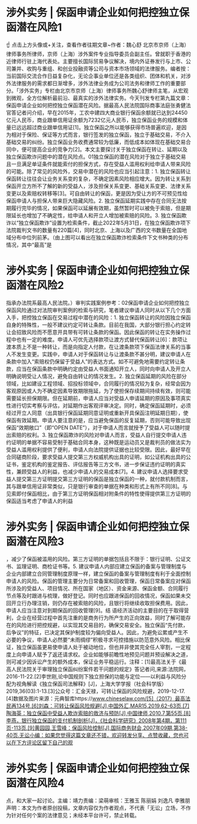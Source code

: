 # 涉外实务 | 保函申请企业如何把控独立保函潜在风险1

☝ 点击上方头像或+关注，查看作者往期文章~作者：魏心舒 北京市京师（上海）律师事务所律师，京师（上海）涉外案件专业指导委员会副主任。曾就职于香港的近律师行驻上海代表处。主要擅长国际贸易争议解决，境内外证券发行与上市、公司兼并、收购与重组、和创业投融资等公司与资本市场领域的法律服务。编者按：当前国际交流合作日益复杂化，无论企事业单位还是各类组织、团体和机关，对涉外法律服务的需求都日渐增多，涉外法律业务成为公司法务和律师工作的重要部分。「涉外实务」专栏由北京市京师（上海）律师事务所魏心舒律师主笔，从宏观到微观，全方位解析最前沿、最真实的涉外法律实务。今天刊发专栏第九篇文章：保函申请企业如何把控独立保函潜在风险。据最高人民法院国际商事法庭张勇健法官答记者问介绍，早在2015年，工农中建四大商业银行保函余额就已达到24450亿元人民币，商业跟单信用证余额为7232亿元人民币，独立保函业务的规模和体量已远远超过商业跟单信用证[1]。独立保函之所以能够获得市场普遍欢迎，是因为相对于保险、保证等方式而言，银行签发的独立保函，独立于基础交易，不介入基础交易的纠纷。独立保函业务收费通常较为低廉，而低成本如体现在基础交易合同中，便可提高企业的竞争力[2]。本文主要探讨关于独立保函在转让、延期以及独立保函欺诈问题中的潜在风险点。01独立保函的潜在风险对于独立于基础交易且一旦满足单证条件就能索付的担保方式，存在受益人滥用权利给申请人带来风险的可能。除了常见的风险外，交易中潜在的风险也应当引起注意：1. 独立保函转让保函转让往往会让业务关系变的复杂，不确定因素风险相应增大。因为转让关系到保函开立方所不了解的新的受益人，涉及担保关系变更、基础关系变更、法律关系变更以及索赔权转移等[3]。可自由转让的保函，更是因为受让方的不可预见性给保函申请人与担保人带来巨大隐藏风险。2. 独立保函延期实践中存在合同无法按期履行完毕的情况，如果保函可以延展有效期，虽然暂时可以被免于索赔，但是期限延长也增加了不确定性，给申请人和开立人增加被索赔的风险。3. 独立保函欺诈以“独立保函欺诈”设置为检索条件，截止2022年5月31日，在独立保函欺诈项下法院裁判文书的数量有220篇[4]，同时北京、上海以及广西的文书数量在全国地域分布中位列前茅。（由上图可以看出在独立保函欺诈检索条件下文书种类的分布情况，其中“最高”是

# 涉外实务 | 保函申请企业如何把控独立保函潜在风险2

指承办法院系最高人民法院。）审判实践案例参考：02保函申请企业如何把控独立保函风险通过对法院审判案例的检索与研究，笔者建议申请人同时从以下几个方面入手，把控独立保函在交易过程中潜在的风险：1. 独立保函转让的风险因独立保函自身的特殊性，一般不建议约定可转让条款。目前在我国，大部分银行担心约定转让会招致风险而不愿意开具带有可转让条款的保函。因此保函的转让在实务操作过程中也有一定的难度。申请人可优先选择款项让渡方式替代保函转让[6]：款项让渡本质上不是一种转让，而是向指定人付款，在让渡条款项下保函法律关系的当事人不发生变更。实践中，申请人对于保函转让与让渡条款不甚分明，建议申请人在条款中加入“索赔权仍保留于受益人”的表达方式。如不可避免地需要约定转让条款，应当在保函条款中明确约定由受益人书面通知开立人，同时向申请人及开立人明确说明受让人情况，避免自由转让的情况发生。2. 独立保函延期的风险在部分领域，比如建设工程领域、招投标领域中，合同履行的情况较为复杂，经常会因为客观原因或人为不确定因素导致期限拖延，为了使担保存续期间持续有效，则可能需要延长担保期限。但在延期前，申请人应当对受益人申请延期的原因及事项真实性进行切实考察与评估，对延期作出客观评审决定。同时，确定保函延期时，必须经过开立人同意（出具银行保函延期同意证明或重新开具保函注明延期日期），使保函有效延期。申请人要注意的是，应当避免保函的反复延期，否则可能导致出现保函“效期敞口”（即“OPEN DATE”），对于申请人而言就授予了受益人可以随时提出索赔的权利。3. 独立保函欺诈的风险对申请人而言，受益人自行提交申请人违约证明的单据不容易受制于基础合同本身，这种既是运动员又是裁判员的做法实为受益人滥用权利提供了便利，申请人向法院提供证据也比较受限。因此，最好早在合同磋商阶段，要求受益人提交第三方权威机构出具的证明，如公证机构出具的公证书，鉴定机构的鉴定报告、评估报告等三方文书，进一步保证违约证明的真实性，兼顾受益人的利益，也减少申请人的交易成本[7]。4. 建议申请人选择要求受益人提交第三方证明提交第三方证明的保函是独立保函的一种，就付款机制而言，其与跟单信用证非常类似，只是银行审查的单据在种类和形式上有所不同[8]。与见索即付保函相比，由于第三方证明保函相对附条件的特性使得提供第三方证明的保函适当考虑了申请人的利益

# 涉外实务 | 保函申请企业如何把控独立保函潜在风险3

，减少了保函被滥用的风险。第三方证明的单据包括且不限于：银行证明、公证文书、监理证明、商检证书等。5. 建议申请人内部应建立保函的备案与管理制度与企业内部建立合同管理制度原理一样，建立保函的备案与管理制度有利于全面控制申请人的风险。保函的管理主要分为日常备案和回收管理，保函日常备案应对保函所涉及的受益人、项目情况、所在国家（地区）、资金来源、保函金额、合同履行节点等及时跟进与梳理，做好登记。同时也应跟进保函的回收情况，保函如果未交回开立行办理注销，则仍存在被索赔的风险，且银行将继续收取担保费用。因此，申请人应当注意对到期保函的回收管理[9]。结 语经济活动的主要目的在于取得营利，企业在经营过程中首先注重的是商务行为所产生的正向效益，同时了解可能存在的风险进行把控规避，以实现其交易目的，确保交易安全。独立保函“先付款，后争议”的特征，已决定其保护制度较为偏向受益人。因此，为避免讼累或产生不必要的争议，申请人必然要“未雨绸缪”积极寻求可控措施以防范意外风险。相比保证，独立保函虽更易使申请人处于被动地位，但也并非使其完全任人宰割，一定程度上向申请人赋予了返还请求权。企业如能够前瞻性地预见问题并预设解决之道，则可减少因诉讼产生的额外成本，保证业务平稳运行。注释：[1]最高法关于《最高人民法院关于审理独立保函纠纷案件若干问题的规定》答记者问,来源:法院网，2016-11-22.[2]李世刚,论中国规则下独立担保的功能与定位——以利益与风险分配为视角解读《独立保函司法解释》[J]，上海大学学报（社会科学版）2019,36(03):1-13.[3]公众号：汇金天禄，可转让保函的风险规避，2019-12-17.[4]数据及图片来源：元典智库https://www.chineselaw.com/[5]（2017）最高法民再134号.[6]刘森：可转让保函风险规避[J],中国外汇,MAR15,2019,62-63页.[7]陶海英：独立保函中受益人欺诈索赔的救济与预防[J],中国律师,2010.7,第55页.[8]李燕，银行独立保函的支付机制剖析[J]，《社会科学研究》2008年第4期，第111页-113页.[9]黄园园,王雪峰：保函风险控制[J],国际商务财会,2007年09期,第38-40页.无讼小编：如果您觉得这篇文章还不错，欢迎转发分享、点赞收藏，您也可以在下方评论区留下自己的观

# 涉外实务 | 保函申请企业如何把控独立保函潜在风险4

点，和大家一起讨论。主编：靖力责编：梁萌审核：王雅玉 陈丽娟 刘逸凡 李雅朋声明：本文为作者原创投稿，文章内容仅为作者观点，不代表「无讼」立场，不作为针对任何个案的法律意见；未经本平台许可，禁止转载。

